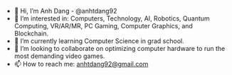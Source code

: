 - 👋 Hi, I’m Anh Dang - @anhtdang92
- 👀 I’m interested in: Computers, Technology, AI, Robotics, Quantum Computing, VR/AR/MR, PC Gaming, Computer Graphics, and Blockchain.
- 🌱 I’m currently learning Computer Science in grad school.
- 💞️ I’m looking to collaborate on optimizing computer hardware to run the most demanding video games.
- 📫 How to reach me: anhtdang92@gmail.com
